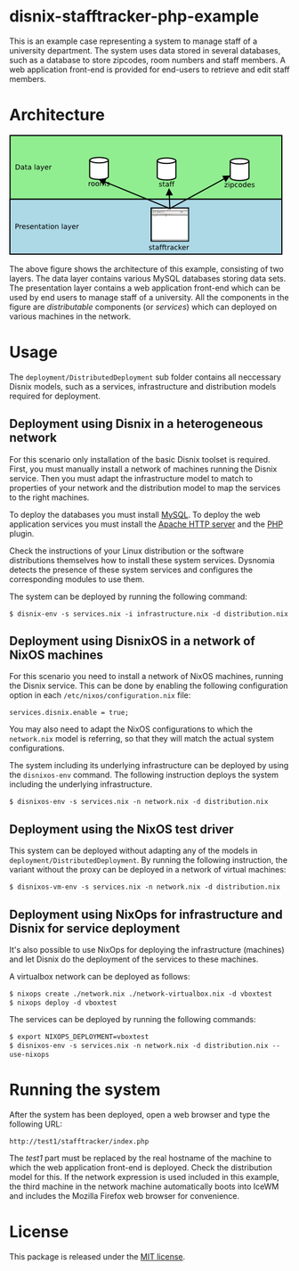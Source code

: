 disnix-stafftracker-php-example
===============================
This is an example case representing a system to manage staff of a university
department. The system uses data stored in several databases, such as a database
to store zipcodes, room numbers and staff members. A web application front-end is
provided for end-users to retrieve and edit staff members.

Architecture
============
![Stafftracker architecture](doc/architecture.png)

The above figure shows the architecture of this example, consisting of two
layers. The data layer contains various MySQL databases storing data sets. The
presentation layer contains a web application front-end which can be used by end
users to manage staff of a university. All the components in the figure are
*distributable* components (or *services*) which can deployed on various machines
in the network.

Usage
=====
The `deployment/DistributedDeployment` sub folder contains all neccessary Disnix
models, such as a services, infrastructure and distribution models required for
deployment.

Deployment using Disnix in a heterogeneous network
--------------------------------------------------
For this scenario only installation of the basic Disnix toolset is required.
First, you must manually install a network of machines running the Disnix
service. Then you must adapt the infrastructure model to match to properties of
your network and the distribution model to map the services to the right machines.

To deploy the databases you must install [MySQL](http://www.mysql.com).
To deploy the web application services you must install the
[Apache HTTP server](http://httpd.apache.org) and the [PHP](http://www.php.net)
plugin.

Check the instructions of your Linux distribution or the software distributions
themselves how to install these system services. Dysnomia detects the presence
of these system services and configures the corresponding modules to use them.

The system can be deployed by running the following command:

    $ disnix-env -s services.nix -i infrastructure.nix -d distribution.nix

Deployment using DisnixOS in a network of NixOS machines
--------------------------------------------------------
For this scenario you need to install a network of NixOS machines, running the
Disnix service. This can be done by enabling the following configuration
option in each `/etc/nixos/configuration.nix` file:

    services.disnix.enable = true;

You may also need to adapt the NixOS configurations to which the `network.nix`
model is referring, so that they will match the actual system configurations.

The system including its underlying infrastructure can be deployed by using the
`disnixos-env` command. The following instruction deploys the system including
the underlying infrastructure.

    $ disnixos-env -s services.nix -n network.nix -d distribution.nix

Deployment using the NixOS test driver
--------------------------------------
This system can be deployed without adapting any of the models in
`deployment/DistributedDeployment`. By running the following instruction, the
variant without the proxy can be deployed in a network of virtual machines:

    $ disnixos-vm-env -s services.nix -n network.nix -d distribution.nix

Deployment using NixOps for infrastructure and Disnix for service deployment
----------------------------------------------------------------------------
It's also possible to use NixOps for deploying the infrastructure (machines) and
let Disnix do the deployment of the services to these machines.

A virtualbox network can be deployed as follows:

    $ nixops create ./network.nix ./network-virtualbox.nix -d vboxtest
    $ nixops deploy -d vboxtest

The services can be deployed by running the following commands:

    $ export NIXOPS_DEPLOYMENT=vboxtest
    $ disnixos-env -s services.nix -n network.nix -d distribution.nix --use-nixops

Running the system
==================
After the system has been deployed, open a web browser and type the following URL:

    http://test1/stafftracker/index.php

The *test1* part must be replaced by the real hostname of the machine to which
the web application front-end is deployed. Check the distribution model for this.
If the network expression is used included in this example, the third machine in
the network machine automatically boots into IceWM and includes the Mozilla
Firefox web browser for convenience.

License
=======
This package is released under the [MIT license](http://opensource.org/licenses/MIT).
